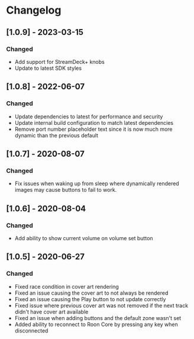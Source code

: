 # Changelog

## [1.0.9] - 2023-03-15
### Changed
- Add support for StreamDeck+ knobs
- Update to latest SDK styles

## [1.0.8] - 2022-06-07
### Changed
- Update dependencies to latest for performance and security
- Update internal build configuration to match latest dependencies
- Remove port number placeholder text since it is now much more dynamic than the previous default

## [1.0.7] - 2020-08-07
### Changed
- Fix issues when waking up from sleep where dynamically rendered images may cause buttons to fail to work.

## [1.0.6] - 2020-08-04

### Changed
- Add ability to show current volume on volume set button

## [1.0.5] - 2020-06-27

### Changed
- Fixed race condition in cover art rendering
- Fixed an issue causing the cover art to not always be rendered
- Fixed an issue causing the Play button to not update correctly
- Fixed issue where previous cover art was not removed if the next track didn't have cover art available
- Fixed an issue when adding buttons and the default zone wasn't set
- Added ability to reconnect to Roon Core by pressing any key when disconnected
